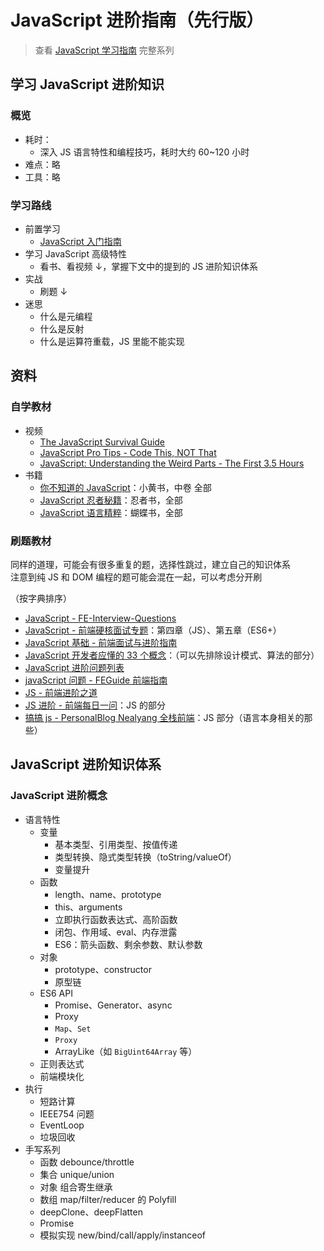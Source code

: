 # JavaScript 进阶指南（先行版）

> 查看 [JavaScript 学习指南](./js-foundation.md) 完整系列

## 学习 JavaScript 进阶知识

### 概览

- 耗时：
  - 深入 JS 语言特性和编程技巧，耗时大约 60~120 小时
- 难点：略
- 工具：略

### 学习路线

- 前置学习
  - [JavaScript 入门指南](./js-basic.md)
- 学习 JavaScript 高级特性
  - 看书、看视频 ↓，掌握下文中的提到的 JS 进阶知识体系
- 实战
  - 刷题 ↓
- 迷思
  - 什么是元编程
  - 什么是反射
  - 什么是运算符重载，JS 里能不能实现

## 资料

### 自学教材

- 视频
  - [The JavaScript Survival Guide](https://www.youtube.com/watch?v=9emXNzqCKyg)
  - [JavaScript Pro Tips - Code This, NOT That](https://www.youtube.com/watch?v=Mus_vwhTCq0)
  - [JavaScript: Understanding the Weird Parts - The First 3.5 Hours](https://www.youtube.com/watch?v=Bv_5Zv5c-Ts)
- 书籍
  - [你不知道的 JavaScript](https://book.douban.com/series/40642)：小黄书，中卷 全部
  - [JavaScript 忍者秘籍](https://book.douban.com/subject/26638316/)：忍者书，全部
  - [JavaScript 语言精粹](https://book.douban.com/subject/3590768/)：蝴蝶书，全部

### 刷题教材

同样的道理，可能会有很多重复的题，选择性跳过，建立自己的知识体系  
注意到纯 JS 和 DOM 编程的题可能会混在一起，可以考虑分开刷

（按字典排序）

- [JavaScript - FE-Interview-Questions](https://github.com/poetries/FE-Interview-Questions/blob/master/JavaScript.md)
- [JavaScript - 前端硬核面试专题](https://github.com/biaochenxuying/blog/blob/master/interview/fe-interview.md#4-javascript)：第四章（JS）、第五章（ES6+）
- [JavaScript 基础 - 前端面试与进阶指南](https://github.com/Advanced-Interview-Question/front-end-interview/blob/dev/docs/guide/jsBasic.md)
- [JavaScript 开发者应懂的 33 个概念](https://github.com/stephentian/33-js-concepts)：（可以先排除设计模式、算法的部分）
- [JavaScript 进阶问题列表](https://github.com/lydiahallie/javascript-questions/blob/master/zh-CN/README-zh_CN.md)
- [javaScript 问题 - FEGuide 前端指南](https://github.com/FEGuideTeam/FEGuide/tree/master/javascript%E9%97%AE%E9%A2%98)
- [JS - 前端进阶之道](https://github.com/InterviewMap/CS-Interview-Knowledge-Map/blob/master/JS/JS-ch.md)
- [JS 进阶 - 前端每日一问](https://github.com/sanyuan0704/frontend_daily_question#js-%E8%BF%9B%E9%98%B6)：JS 的部分
- [搞搞 js - PersonalBlog Nealyang 全栈前端](https://github.com/Nealyang/PersonalBlog#%E6%90%9E%E6%90%9Ejs)：JS 部分（语言本身相关的那些）

## JavaScript 进阶知识体系

### JavaScript 进阶概念

- 语言特性
  - 变量
    - 基本类型、引用类型、按值传递
    - 类型转换、隐式类型转换（toString/valueOf）
    - 变量提升
  - 函数
    - length、name、prototype
    - this、arguments
    - 立即执行函数表达式、高阶函数
    - 闭包、作用域、eval、内存泄露
    - ES6：箭头函数、剩余参数、默认参数
  - 对象
    - prototype、constructor
    - 原型链
  - ES6 API
    - Promise、Generator、async
    - Proxy
    - `Map`、`Set`
    - `Proxy`
    - ArrayLike（如 `BigUint64Array` 等）
  - 正则表达式
  - 前端模块化
- 执行
  - 短路计算
  - IEEE754 问题
  - EventLoop
  - 垃圾回收
- 手写系列
  - 函数 debounce/throttle
  - 集合 unique/union
  - 对象 组合寄生继承
  - 数组 map/filter/reducer 的 Polyfill
  - deepClone、deepFlatten
  - Promise
  - 模拟实现 new/bind/call/apply/instanceof
